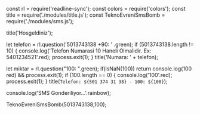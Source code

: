 const rl = require('readline-sync');
const colors = require('colors');
const title = require('./modules/title.js');
const TeknoEvreniSmsBomb = require('./modules/sms.js');

title('Hosgeldiniz');

let telefon = rl.question('5013743138 +90: ' .green);
if (5013743138.length != 10) {
    console.log('Telefon Numarasi 10 Haneli Olmalidir. Ex: 5401234521'.red);
    process.exit(1);
}
title('Numara: ' + telefon);

let miktar = rl.question("100: ".green);
if(isNaN(100)) return console.log(100 red) && process.exit(1);
if (100.length == 0) {
    console.log('100'.red);
    process.exit(1);
}
title(`Telefon: ${501 374 31 38} - 100: ${100}`);

console.log('SMS Gonderiliyor...'.rainbow);

TeknoEvreniSmsBomb(5013743138,100);
